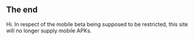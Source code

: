 ## The end

Hi. In respect of the mobile beta being supposed to be restricted, this site will no longer supply mobile APKs.